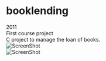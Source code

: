 # booklending
2011<br/>
First course project<br/>
C project to manage the loan of books.<br/>
![ScreenShot](https://raw.githubusercontent.com/izemauricio/booklending/master/Screenshots/screenshot-1.png)<br/>
![ScreenShot](https://raw.githubusercontent.com/izemauricio/booklending/master/Screenshots/screenshot-2.png)<br/>
